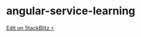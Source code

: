 # angular-service-learning

[Edit on StackBlitz ⚡️](https://stackblitz.com/edit/angular-service-learning)